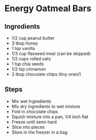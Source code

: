# Energy Oatmeal Bars

## Ingredients

- 1/2 cup peanut butter
- 3 tbsp honey
- 1 tsp vanilla
- 1/3 cup flaxseed meal (can be skipped)
- 1/2 cups rolled oats
- 1 tsp chia seeds
- 1/2 tsp cinnamon
- 2 tbsp chocolate chips (tiny ones!)

## Steps

- Mix wet Ingredients
- Mix dry ingredients to wet mixture
- Fold in chocolate chips
- Squish mixture into a pan, 1/4 inch flat
- Freeze until semi-hard
- Slice into pieces
- Store in the freezer in a bag